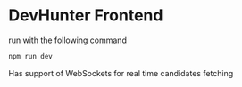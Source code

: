 # DevHunter Frontend

run with the following command

```bash
npm run dev
```

Has support of WebSockets for real time candidates fetching